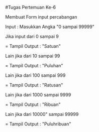 #Tugas Pertemuan Ke-6

Membuat Form input percabangan

Input : Masukkan Angka "0 sampai 99999"

Jika input dari 0 sampai 9

= Tampil Output : "Satuan"

Lain jika dari 10 sampai 99

= Tampil Output : "Puluhan"

Lain jika dari 100 sampai 999

= Tampil Output : "Ratusan"

Lain jika dari 1000 sampai 9999

= Tampil Output : "Ribuan"

Lain jika dari 10000" sampai 99999

= Tampil Output : "Puluhribuan"

